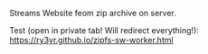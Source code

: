 Streams Website feom zip archive on server.

Test (open in private tab! Will redirect everything!): https://ry3yr.github.io/zipfs-sw-worker.html
